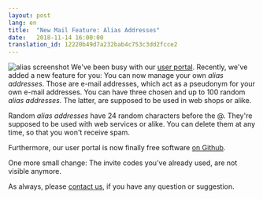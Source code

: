 ```yaml
---
layout: post
lang: en
title:  "New Mail Feature: Alias Addresses"
date:   2018-11-14 16:00:00
translation_id: 12220b49d7a232bab4c753c3dd2fcce2
---
```


![alias screenshot](/assets/img/alias.png)
We've been busy with our [user portal](https://users.systemli.org/).
Recently, we've added a new feature for you: You can now manage your own _alias addresses_.
Those are e-mail addresses, which act as a pseudonym for your own e-mail addresses.
You can have three chosen and up to 100 random _alias addresses_.
The latter, are supposed to be used in web shops or alike.

Random _alias addresses_ have 24 random characters before the @.
They're supposed to be used with web services or alike.
You can delete them at any time, so that you won't receive spam.

Furthermore, our user portal is now finally free software [on Github](https://github.com/systemli/user-management/).

One more small change: The invite codes you've already used, are not visible anymore.

As always, please [contact us](en/kontakt.html), if you have any question or suggestion.
